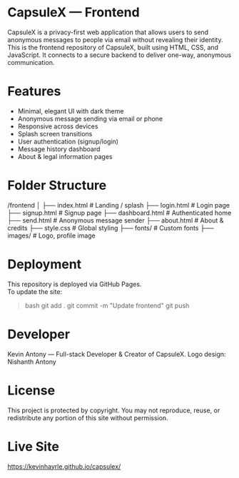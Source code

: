 # CapsuleX — Frontend
CapsuleX is a privacy-first web application that allows users to send anonymous messages to people via email without revealing their identity. 
This is the frontend repository of CapsuleX, built using HTML, CSS, and JavaScript. It connects to a secure backend to deliver one-way, anonymous communication.

# Features
- Minimal, elegant UI with dark theme
- Anonymous message sending via email or phone
- Responsive across devices
- Splash screen transitions
- User authentication (signup/login)
- Message history dashboard
- About & legal information pages

# Folder Structure
/frontend
│
├── index.html          # Landing / splash
├── login.html          # Login page
├── signup.html         # Signup page
├── dashboard.html      # Authenticated home
├── send.html           # Anonymous message sender
├── about.html          # About & credits
├── style.css           # Global styling
├── fonts/              # Custom fonts
├── images/             # Logo, profile image

# Deployment
This repository is deployed via GitHub Pages.  
To update the site:
> bash
git add .
git commit -m "Update frontend"
git push

# Developer
Kevin Antony — Full-stack Developer & Creator of CapsuleX.
Logo design: Nishanth Antony

# License
This project is protected by copyright.
You may not reproduce, reuse, or redistribute any portion of this site without permission.

# Live Site
https://kevinhayrle.github.io/capsulex/
